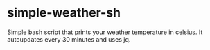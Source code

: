 # simple-weather-sh
Simple bash script that prints your weather temperature in celsius. It autoupdates every 30 minutes and uses jq.
